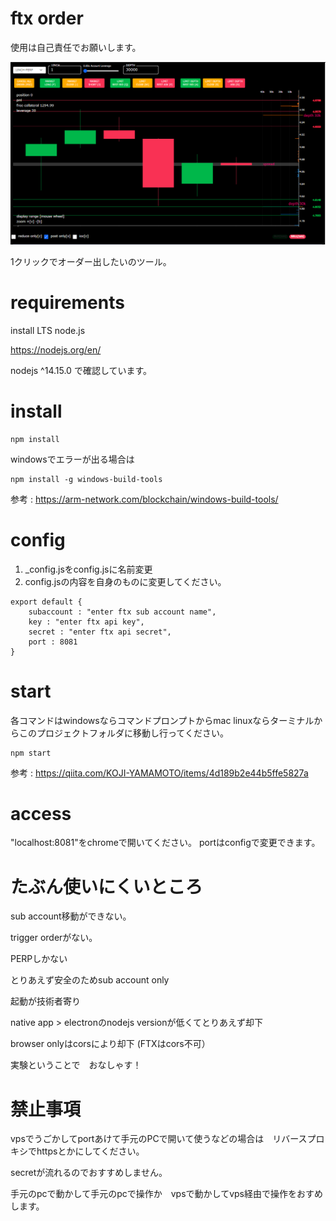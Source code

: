 # ftx order

使用は自己責任でお願いします。

![sample](https://github.com/sakiyamajp/ftxorder/blob/master/sample.png?raw=true)

1クリックでオーダー出したいのツール。

# requirements
install LTS node.js 

https://nodejs.org/en/

nodejs ^14.15.0 で確認しています。

# install

```
npm install
```

windowsでエラーが出る場合は

```
npm install -g windows-build-tools
```
参考 : https://arm-network.com/blockchain/windows-build-tools/

# config
1. _config.jsをconfig.jsに名前変更
2. config.jsの内容を自身のものに変更してください。
```
export default {
	subaccount : "enter ftx sub account name",
	key : "enter ftx api key",
	secret : "enter ftx api secret",
	port : 8081
}
```
# start
各コマンドはwindowsならコマンドプロンプトからmac linuxならターミナルからこのプロジェクトフォルダに移動し行ってください。
```
npm start
```
参考 : 
https://qiita.com/KOJI-YAMAMOTO/items/4d189b2e44b5ffe5827a

# access
"localhost:8081"をchromeで開いてください。
portはconfigで変更できます。

# たぶん使いにくいところ
sub account移動ができない。

trigger orderがない。

PERPしかない

とりあえず安全のためsub account only

起動が技術者寄り　

native app > electronのnodejs versionが低くてとりあえず却下

browser onlyはcorsにより却下 (FTXはcors不可）

実験ということで　おなしゃす！

# 禁止事項

vpsでうごかしてportあけて手元のPCで開いて使うなどの場合は　リバースプロキシでhttpsとかにしてください。

secretが流れるのでおすすめしません。

手元のpcで動かして手元のpcで操作か　vpsで動かしてvps経由で操作をおすめします。
